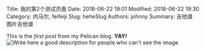 Title: 我的第2个测试页面
Date: 2018-06-22 19:01
Modified: 2018-06-22 19:30
Category: 内马尔, feifeiji
Slug: heheSlug
Authors: johnny
Summary: 吉他谱 图片吉他谱

This is the *first post* from my Pelican blog. **YAY!**
![Write here a good description for people who can't see the image]({filename}/images/123.jpeg)
